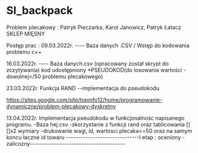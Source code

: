 # SI_backpack

Problem plecakowy :
Patryk Pieczarka, Karol Janowicz, Patryk Łatacz
SKLEP MIĘSNY 

Postęp prac :
09.03.2022r. ---- Baza danych .CSV   / Wstęp do kodowania problemu  c++

16.03.2022r. ---- Baza danych.csv (opracowany został skrypt do zczytywania) kod udostępniony 
*PSEUDOKOD(do losowania wartości - dowolnej</50 problemu plecakowego) 

23.03.2022r. Funkcja RAND --implementacja do pseudokodu

https://sites.google.com/site/topinfo12/home/programowanie-dynamiczne/problem-plecakowy-dyskretny

13.04.2022r. Implementacja pseudokodu w funkcjonalnośc napisanego programu.
-Baza hej.csv
-skorzystanie z funkcji rand oraz tablicowania [][]x2 wymiary
-drukowanie wagi, id, wartosci plecaka<=50 oraz na samym koncu łaczne id towaru
------------------------------I etap : oceniony - zalicozny---------------------------------------

